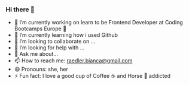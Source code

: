 ### Hi there 👋

- 🔭 I’m currently working on learn to be Frontend Developer at Coding Bootcamps Europe :muscle:
- 🌱 I’m currently learning how i used Github
- 👯 I’m looking to collaborate on ...
- 🤔 I’m looking for help with ...
- 💬 Ask me about...
- 📫 How to reach me: raedler.bianca@gmail.com
- 😄 Pronouns: she, her
- ⚡ Fun fact: I love a good cup of Coffee :coffee: and Horse :horse: addicted
